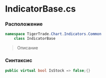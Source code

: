 
# IndicatorBase.cs
### Расположение
```csharp
namespace TigerTrade.Chart.Indicators.Common  
    class IndicatorBase
```

> Описание

### Синтаксис
```csharp
public virtual bool IsStock => false;{}
```
